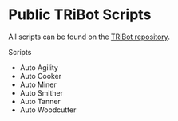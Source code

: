 # Public TRiBot Scripts
All scripts can be found on the [TRiBot repository](https://tribot.org/repository). 

Scripts
* Auto Agility
* Auto Cooker
* Auto Miner
* Auto Smither
* Auto Tanner
* Auto Woodcutter

